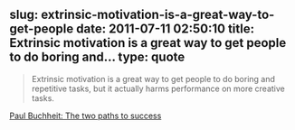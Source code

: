 slug: extrinsic-motivation-is-a-great-way-to-get-people
date: 2011-07-11 02:50:10
title: Extrinsic motivation is a great way to get people to do boring and...
type: quote
---

> Extrinsic motivation is a great way to get people to do boring and repetitive tasks, but it actually harms performance on more creative tasks.

[Paul Buchheit: The two paths to success](http://paulbuchheit.blogspot.com/2011/02/two-paths-to-success.html)
